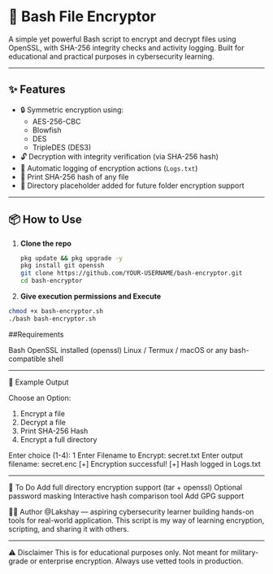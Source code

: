 # 🔐 Bash File Encryptor

A simple yet powerful Bash script to encrypt and decrypt files using OpenSSL, with SHA-256 integrity checks and activity logging. Built for educational and practical purposes in cybersecurity learning.

---

## ✨ Features

- 🔒 Symmetric encryption using:
  - AES-256-CBC
  - Blowfish
  - DES
  - TripleDES (DES3)
- 🔓 Decryption with integrity verification (via SHA-256 hash)
- 🧾 Automatic logging of encryption actions (`Logs.txt`)
- 🧮 Print SHA-256 hash of any file
- 📁 Directory placeholder added for future folder encryption support

---

## 📦 How to Use

1. **Clone the repo**
   ```bash
   pkg update && pkg upgrade -y
   pkg install git openssh 
   git clone https://github.com/YOUR-USERNAME/bash-encryptor.git
   cd bash-encryptor

2. **Give execution permissions and Execute**
  ```bash
  chmod +x bash-encryptor.sh
  ./bash bash-encryptor.sh
```


##Requirements

Bash
OpenSSL installed (openssl)
Linux / Termux / macOS or any bash-compatible shell

---

🧪 Example Output

Choose an Option:
1. Encrypt a file
2. Decrypt a file
3. Print SHA-256 Hash
4. Encrypt a full directory

Enter choice (1-4): 1
Enter Filename to Encrypt: secret.txt
Enter output filename: secret.enc
[+] Encryption successful!
[+] Hash logged in Logs.txt

---

🚧 To Do
 Add full directory encryption support (tar + openssl)
 Optional password masking
 Interactive hash comparison tool
 Add GPG support

 
🙋‍♂️ Author
@Lakshay — aspiring cybersecurity learner building hands-on tools for real-world application.
This script is my way of learning encryption, scripting, and sharing it with others.

---

⚠️ Disclaimer
This is for educational purposes only. Not meant for military-grade or enterprise encryption. Always use vetted tools in production.
